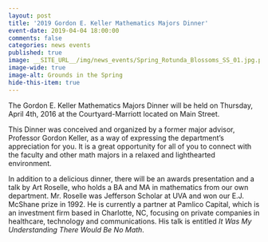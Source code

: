 ```yaml
---
layout: post
title: '2019 Gordon E. Keller Mathematics Majors Dinner'
event-date: 2019-04-04 18:00:00
comments: false
categories: news events
published: true
image: __SITE_URL__/img/news_events/Spring_Rotunda_Blossoms_SS_01.jpg.png
image-wide: true
image-alt: Grounds in the Spring
hide-this-item: true
---
```


The Gordon E. Keller Mathematics Majors Dinner will be held on Thursday, April 4th, 2016 at the Courtyard-Marriott located on Main Street.

<!--more-->

This Dinner was conceived and organized by a former major advisor, Professor Gordon Keller, as a way of expressing the department’s appreciation for you. It is a great opportunity for all of you to connect with the faculty and other math majors in a relaxed and lighthearted environment.

In addition to a delicious dinner, there will be an awards presentation and a talk by Art Roselle, who holds a BA and MA in mathematics from our own department.  Mr. Roselle was Jefferson Scholar at UVA and won our E.J. McShane prize in 1992.  He is currently a partner at Pamlico Capital, which is an investment firm based in Charlotte, NC, focusing on private companies in healthcare, technology and communications.  His talk is entitled *It Was My Understanding There Would Be No Math*.
